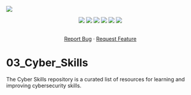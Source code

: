 ![](assets/Bottom_up.svg)

<!--   my-icons -->
<p align="center">
</a>
    <a href="https://github.com/Pr0xyG33k/03_Cyber_Skills"><img src="https://img.shields.io/badge/status-writing-yellowgreen.svg?style=for-the-badge"></a>
    <a href="https://github.com/Pr0xyG33k/03_Cyber_Skills/graphs/contributors"><img src="https://img.shields.io/github/contributors/Pr0xyG33k/03_Cyber_Skills?style=for-the-badge"></a>
    <a href="https://github.com/Pr0xyG33k/03_Cyber_Skills/stargazers"><img src="https://img.shields.io/github/stars/Pr0xyG33k/03_Cyber_Skills?style=for-the-badge"></a>
    <a href="https://github.com/Pr0xyG33k/03_Cyber_Skills/network/members"><img src="https://img.shields.io/github/forks/Pr0xyG33k/03_Cyber_Skills.svg?style=for-the-badge"></a>
    <a href="https://github.com/Pr0xyG33k/03_Cyber_Skills/issues"><img src="https://img.shields.io/github/issues/Pr0xyG33k/03_Cyber_Skills.svg?style=for-the-badge"></a>
    <a href="https://github.com/Pr0xyG33k/03_Cyber_Skills/blob/master/LICENSE"><img src="https://img.shields.io/github/license/Pr0xyG33k/03_Cyber_Skills.svg?style=for-the-badge"></a>
</p>

<!-- PROJECT SHIELDS -->
<!--
*** I'm using markdown "reference style" links for readability.
*** Reference links are enclosed in brackets [ ] instead of parentheses ( ).
*** See the bottom of this document for the declaration of the reference variables
*** for contributors-url, forks-url, etc. This is an optional, concise syntax you may use.
*** https://www.markdownguide.org/basic-syntax/#reference-style-links
-->

<!-- PROJECT LOGO -->
  <p align="center">
    <br />
    <a href="https://github.com/Pr0xyG33k/03_Cyber_Skills/issues">Report Bug</a>
    ·
    <a href="https://github.com/Pr0xyG33k/03_Cyber_Skills/pulls">Request Feature</a>
  </p>
</div>

# 03_Cyber_Skills
The Cyber Skills repository is a curated list of resources for learning and improving cybersecurity skills.
